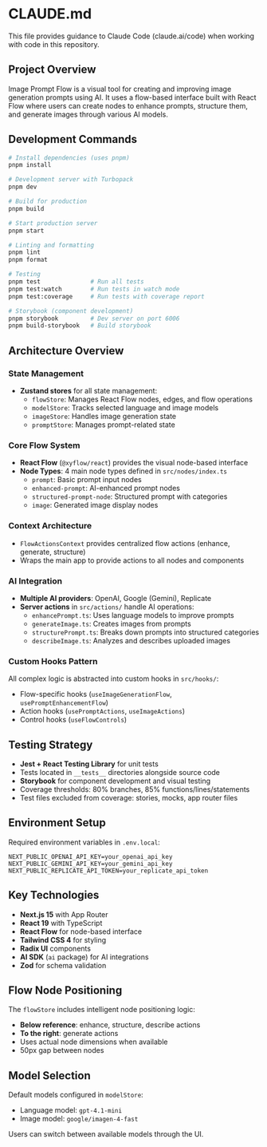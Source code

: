 # CLAUDE.md

This file provides guidance to Claude Code (claude.ai/code) when working with code in this repository.

## Project Overview

Image Prompt Flow is a visual tool for creating and improving image generation prompts using AI. It uses a flow-based interface built with React Flow where users can create nodes to enhance prompts, structure them, and generate images through various AI models.

## Development Commands

```bash
# Install dependencies (uses pnpm)
pnpm install

# Development server with Turbopack
pnpm dev

# Build for production
pnpm build

# Start production server
pnpm start

# Linting and formatting
pnpm lint
pnpm format

# Testing
pnpm test              # Run all tests
pnpm test:watch        # Run tests in watch mode
pnpm test:coverage     # Run tests with coverage report

# Storybook (component development)
pnpm storybook         # Dev server on port 6006
pnpm build-storybook   # Build storybook
```

## Architecture Overview

### State Management
- **Zustand stores** for all state management:
  - `flowStore`: Manages React Flow nodes, edges, and flow operations
  - `modelStore`: Tracks selected language and image models
  - `imageStore`: Handles image generation state
  - `promptStore`: Manages prompt-related state

### Core Flow System
- **React Flow** (`@xyflow/react`) provides the visual node-based interface
- **Node Types**: 4 main node types defined in `src/nodes/index.ts`
  - `prompt`: Basic prompt input nodes
  - `enhanced-prompt`: AI-enhanced prompt nodes
  - `structured-prompt-node`: Structured prompt with categories
  - `image`: Generated image display nodes

### Context Architecture
- `FlowActionsContext` provides centralized flow actions (enhance, generate, structure)
- Wraps the main app to provide actions to all nodes and components

### AI Integration
- **Multiple AI providers**: OpenAI, Google (Gemini), Replicate
- **Server actions** in `src/actions/` handle AI operations:
  - `enhancePrompt.ts`: Uses language models to improve prompts
  - `generateImage.ts`: Creates images from prompts
  - `structurePrompt.ts`: Breaks down prompts into structured categories
  - `describeImage.ts`: Analyzes and describes uploaded images

### Custom Hooks Pattern
All complex logic is abstracted into custom hooks in `src/hooks/`:
- Flow-specific hooks (`useImageGenerationFlow`, `usePromptEnhancementFlow`)
- Action hooks (`usePromptActions`, `useImageActions`)
- Control hooks (`useFlowControls`)

## Testing Strategy

- **Jest + React Testing Library** for unit tests
- Tests located in `__tests__` directories alongside source code
- **Storybook** for component development and visual testing
- Coverage thresholds: 80% branches, 85% functions/lines/statements
- Test files excluded from coverage: stories, mocks, app router files

## Environment Setup

Required environment variables in `.env.local`:
```
NEXT_PUBLIC_OPENAI_API_KEY=your_openai_api_key
NEXT_PUBLIC_GEMINI_API_KEY=your_gemini_api_key
NEXT_PUBLIC_REPLICATE_API_TOKEN=your_replicate_api_token
```

## Key Technologies

- **Next.js 15** with App Router
- **React 19** with TypeScript
- **React Flow** for node-based interface
- **Tailwind CSS 4** for styling
- **Radix UI** components
- **AI SDK** (`ai` package) for AI integrations
- **Zod** for schema validation

## Flow Node Positioning

The `flowStore` includes intelligent node positioning logic:
- **Below reference**: enhance, structure, describe actions
- **To the right**: generate actions
- Uses actual node dimensions when available
- 50px gap between nodes

## Model Selection

Default models configured in `modelStore`:
- Language model: `gpt-4.1-mini`
- Image model: `google/imagen-4-fast`

Users can switch between available models through the UI.